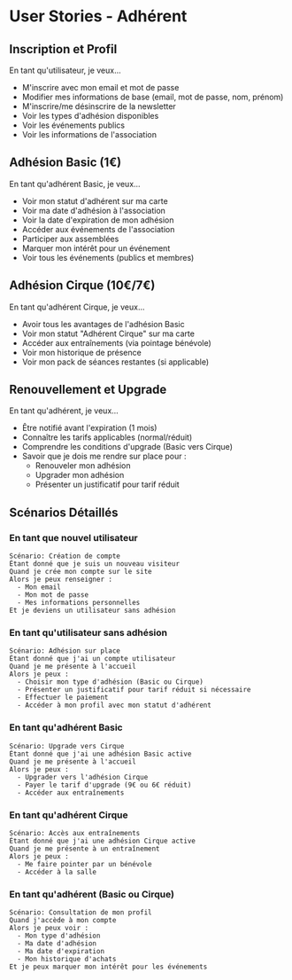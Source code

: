 # User Stories - Adhérent

## Inscription et Profil
En tant qu'utilisateur, je veux...
- M'inscrire avec mon email et mot de passe
- Modifier mes informations de base (email, mot de passe, nom, prénom)
- M'inscrire/me désinscrire de la newsletter
- Voir les types d'adhésion disponibles
- Voir les événements publics
- Voir les informations de l'association

## Adhésion Basic (1€)
En tant qu'adhérent Basic, je veux...
- Voir mon statut d'adhérent sur ma carte
- Voir ma date d'adhésion à l'association
- Voir la date d'expiration de mon adhésion
- Accéder aux événements de l'association
- Participer aux assemblées
- Marquer mon intérêt pour un événement
- Voir tous les événements (publics et membres)

## Adhésion Cirque (10€/7€)
En tant qu'adhérent Cirque, je veux...
- Avoir tous les avantages de l'adhésion Basic
- Voir mon statut "Adhérent Cirque" sur ma carte
- Accéder aux entraînements (via pointage bénévole)
- Voir mon historique de présence
- Voir mon pack de séances restantes (si applicable)

## Renouvellement et Upgrade
En tant qu'adhérent, je veux...
- Être notifié avant l'expiration (1 mois)
- Connaître les tarifs applicables (normal/réduit)
- Comprendre les conditions d'upgrade (Basic vers Cirque)
- Savoir que je dois me rendre sur place pour :
  * Renouveler mon adhésion
  * Upgrader mon adhésion
  * Présenter un justificatif pour tarif réduit

## Scénarios Détaillés

### En tant que nouvel utilisateur
```gherkin
Scénario: Création de compte
Étant donné que je suis un nouveau visiteur
Quand je crée mon compte sur le site
Alors je peux renseigner :
  - Mon email
  - Mon mot de passe
  - Mes informations personnelles
Et je deviens un utilisateur sans adhésion
```

### En tant qu'utilisateur sans adhésion
```gherkin
Scénario: Adhésion sur place
Étant donné que j'ai un compte utilisateur
Quand je me présente à l'accueil
Alors je peux :
  - Choisir mon type d'adhésion (Basic ou Cirque)
  - Présenter un justificatif pour tarif réduit si nécessaire
  - Effectuer le paiement
  - Accéder à mon profil avec mon statut d'adhérent
```

### En tant qu'adhérent Basic
```gherkin
Scénario: Upgrade vers Cirque
Étant donné que j'ai une adhésion Basic active
Quand je me présente à l'accueil
Alors je peux :
  - Upgrader vers l'adhésion Cirque
  - Payer le tarif d'upgrade (9€ ou 6€ réduit)
  - Accéder aux entraînements
```

### En tant qu'adhérent Cirque
```gherkin
Scénario: Accès aux entraînements
Étant donné que j'ai une adhésion Cirque active
Quand je me présente à un entraînement
Alors je peux :
  - Me faire pointer par un bénévole
  - Accéder à la salle
```

### En tant qu'adhérent (Basic ou Cirque)
```gherkin
Scénario: Consultation de mon profil
Quand j'accède à mon compte
Alors je peux voir :
  - Mon type d'adhésion
  - Ma date d'adhésion
  - Ma date d'expiration
  - Mon historique d'achats
Et je peux marquer mon intérêt pour les événements
``` 